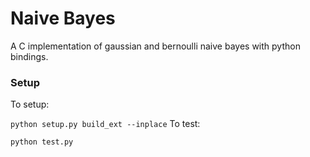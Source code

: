 # Naive Bayes

A C implementation of gaussian and bernoulli naive bayes with python bindings.

### Setup

To setup:

`python setup.py build_ext --inplace`
To test:

`python test.py`
